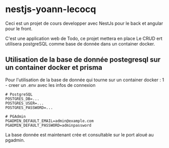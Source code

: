 # nestjs-yoann-lecocq

Ceci est un projet de cours developper avec NestJs pour le back et angular pour le front.

C'est une application web de Todo, ce projet mettera en place Le CRUD ert utilisera postgreSQL comme base de donnée dans un container docker.

## Utilisation de la base de donnée postegresql sur un container docker et prisma
Pour l'utilisation de la base de donnée qui tourne sur un container docker :
1 - creer un .env avec les infos de connexion
```
# PostgreSQL
POSTGRES_DB=...
POSTGRES_USER=...
POSTGRES_PASSWORD=...

# PGAdmin
PGADMIN_DEFAULT_EMAIL=admin@example.com
PGADMIN_DEFAULT_PASSWORD=adminpassword
```

La base donnée est maintenant crée et consultable sur le port aloué au pgadmin.